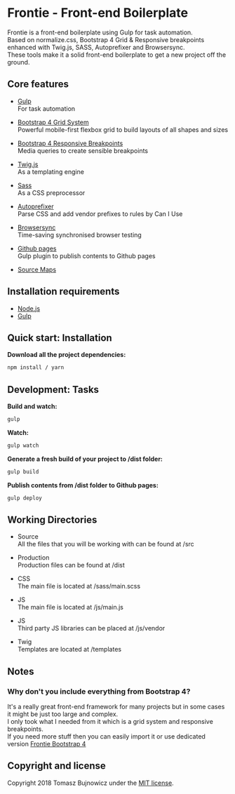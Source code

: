 # Frontie - Front-end Boilerplate

Frontie is a front-end boilerplate using Gulp for task automation.  
Based on normalize.css, Bootstrap 4 Grid & Responsive breakpoints enhanced with Twig.js, SASS, Autoprefixer and Browsersync.  
These tools make it a solid front-end boilerplate to get a new project off the ground.

## Core features

* [Gulp](http://gulpjs.com/)  
  For task automation

* [Bootstrap 4 Grid System](https://getbootstrap.com/docs/4.1/layout/grid/)  
  Powerful mobile-first flexbox grid to build layouts of all shapes and sizes

* [Bootstrap 4 Responsive Breakpoints](https://getbootstrap.com/docs/4.1/layout/overview/#responsive-breakpoints)  
  Media queries to create sensible breakpoints

* [Twig.js](https://github.com/twigjs/twig.js)  
  As a templating engine

* [Sass](http://sass-lang.com/)  
  As a CSS preprocessor

* [Autoprefixer](https://www.npmjs.org/package/gulp-autoprefixer)  
  Parse CSS and add vendor prefixes to rules by Can I Use

* [Browsersync](https://www.browsersync.io/)  
  Time-saving synchronised browser testing

* [Github pages](https://www.npmjs.com/package/gulp-gh-pages)  
  Gulp plugin to publish contents to Github pages

* [Source Maps](https://www.npmjs.com/package/gulp-sourcemaps)

## Installation requirements
* [Node.js](https://nodejs.org/)
* [Gulp](http://gulpjs.com/)

## Quick start: Installation
**Download all the project dependencies:**
```sh
npm install / yarn
```

## Development: Tasks
**Build and watch:**
```sh
gulp
```

**Watch:**
```sh
gulp watch
```

**Generate a fresh build of your project to /dist folder:**
```sh
gulp build
```

**Publish contents from /dist folder to Github pages:**
```sh
gulp deploy
```

## Working Directories

* Source  
  All the files that you will be working with can be found at /src

* Production  
  Production files can be found at /dist

* CSS  
  The main file is located at /sass/main.scss

* JS  
  The main file is located at /js/main.js

* JS  
  Third party JS libraries can be placed at /js/vendor

* Twig  
  Templates are located at /templates

## Notes

### Why don't you include everything from Bootstrap 4?

It's a really great front-end framework for many projects but in some cases it might be just too large and complex.  
I only took what I needed from it which is a grid system and responsive breakpoints.  
If you need more stuff then you can easily import it or use dedicated version [Frontie Bootstrap 4](https://github.com/tomaszbujnowicz/frontie-bootstrap4)

## Copyright and license

Copyright 2018 Tomasz Bujnowicz under the [MIT license](http://opensource.org/licenses/MIT).
